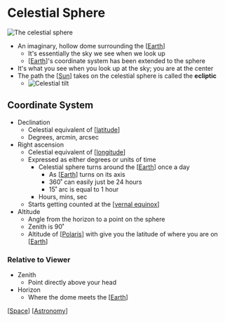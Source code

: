 # Celestial Sphere

![The celestial sphere](/assets/second-brain/2020-09-08-20-03-08.png)

- An imaginary, hollow dome surrounding the [[Earth]]
  - It's essentially the sky we see when we look up
  - [[Earth]]'s coordinate system has been extended to the sphere
- It's what you see when you look up at the sky; you are at the center
- The path the [[Sun]] takes on the celestial sphere is called the **ecliptic**
  - ![Celestial tilt](/assets/second-brain/2020-09-08-20-33-12.png)

## Coordinate System

- Declination
  - Celestial equivalent of [[latitude]]
  - Degrees, arcmin, arcsec
- Right ascension
  - Celestial equivalent of [[longitude]]
  - Expressed as either degrees or units of time
    - Celestial sphere turns around the [[Earth]] once a day
      - As [[Earth]] turns on its axis
      - 360˚ can easily just be 24 hours
      - 15˚ arc is equal to 1 hour
    - Hours, mins, sec
  - Starts getting counted at the [[vernal equinox]]
- Altitude
  - Angle from the horizon to a point on the sphere
  - Zenith is 90˚
  - Altitude of [[Polaris]] with give you the latitude of where you are on [[Earth]]

### Relative to Viewer

- Zenith
  - Point directly above your head
- Horizon
  - Where the dome meets the [[Earth]]

[[Space]] [[Astronomy]]

[//begin]: # "Autogenerated link references for markdown compatibility"
[Earth]: earth "Earth 🜨"
[Sun]: sun "Sun"
[latitude]: latitude "Latitude"
[longitude]: longitude "Longitude"
[vernal equinox]: vernal-equinox "Vernal (Spring) Equinox"
[Polaris]: polaris "Polaris"
[Space]: space "Space"
[Astronomy]: astronomy "Astronomy"
[//end]: # "Autogenerated link references"